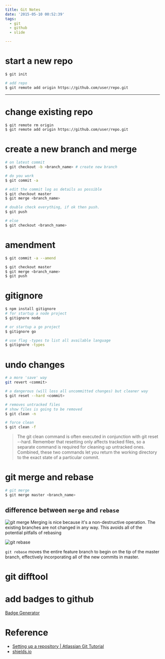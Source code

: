 ```yaml
---
title: Git Notes
date: '2015-05-10 00:52:39'
tags:
  - git
  - github
  - slide

---
```


# start a new repo

```sh
$ git init

# add repo
$ git remote add origin https://github.com/user/repo.git
```

---
# change existing repo

```sh
$ git remote rm origin
$ git remote add origin https://github.com/user/repo.git
```

# create a new branch and merge

```sh
# on latest commit
$ git checkout -b <branch_name> # create new branch

# do you work
$ git commit -a

# edit the commit log as details as possible
$ git checkout master
$ git merge <branch_name>

# double check everything, if ok then push.
$ git push

# else
$ git checkout <branch_name>
```

# amendment

```sh
$ git commit -a --amend

$ git checkout master
$ git merge <branch_name>
$ git push
```

# gitignore

```sh
$ npm install gitignore
# for startup a node project
$ gitignore node

# or startup a go project
$ gitignore go

# use flag -types to list all available language
$ gitignore -types
```

# undo changes

```sh
# a more 'save' way
git revert <commit>

# a dangerous (will loss all uncommitted changes) but cleaner way
$ git reset --hard <commit>

# removes untracked files
# show files is going to be removed
$ git clean -n

# force clean
$ git clean -f
```

> The git clean command is often executed in conjunction with git reset --hard. Remember that resetting only affects tracked files, so a separate command is required for cleaning up untracked ones. Combined, these two commands let you return the working directory to the exact state of a particular commit.

# git merge and rebase

```sh
# git merge
$ git merge master <branch_name>
```

## difference between `merge` and `rebase`

![git merge][@1] Merging is nice because it's a non-destructive operation. The existing branches are not changed in any way. This avoids all of the potential pitfalls of rebasing

![git rebase][@2]

`git rebase` moves the entire feature branch to begin on the tip of the master branch, effectively incorporating all of the new commits in master.

# git difftool

# add badges to github

[Badge Generator][@3]

# Reference

- [Setting up a repository | Atlassian Git Tutorial][@4]
- [shields.io][@5]

<!-- reference links -->

[@1]: https://wac-cdn.atlassian.com/dam/jcr:e229fef6-2c2f-4a4f-b270-e1e1baa94055/02.svg?cdnVersion=ek
[@2]: https://wac-cdn.atlassian.com/dam/jcr:5b153a22-38be-40d0-aec8-5f2fffc771e5/03.svg?cdnVersion=ek
[@3]: http://badges.amercier.com/
[@4]: https://www.atlassian.com/git/tutorials/setting-up-a-repository
[@5]: http://shields.io/
